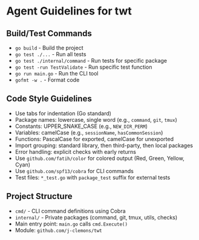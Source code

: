 # Agent Guidelines for twt

## Build/Test Commands
- `go build` - Build the project
- `go test ./...` - Run all tests
- `go test ./internal/command` - Run tests for specific package
- `go test -run TestValidate` - Run specific test function
- `go run main.go` - Run the CLI tool
- `gofmt -w .` - Format code

## Code Style Guidelines
- Use tabs for indentation (Go standard)
- Package names: lowercase, single word (e.g., `command`, `git`, `tmux`)
- Constants: UPPER_SNAKE_CASE (e.g., `NEW_DIR_PERM`)
- Variables: camelCase (e.g., `sessionName`, `hasCommonSession`)
- Functions: PascalCase for exported, camelCase for unexported
- Import grouping: standard library, then third-party, then local packages
- Error handling: explicit checks with early returns
- Use `github.com/fatih/color` for colored output (Red, Green, Yellow, Cyan)
- Use `github.com/spf13/cobra` for CLI commands
- Test files: `*_test.go` with `package_test` suffix for external tests

## Project Structure
- `cmd/` - CLI command definitions using Cobra
- `internal/` - Private packages (command, git, tmux, utils, checks)
- Main entry point: `main.go` calls `cmd.Execute()`
- Module: `github.com/j-clemons/twt`
